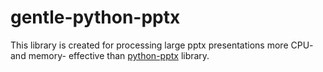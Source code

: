 # gentle-python-pptx

This library is created for processing large pptx presentations more CPU- and memory- effective than [python-pptx](https://github.com/scanny/python-pptx) library.